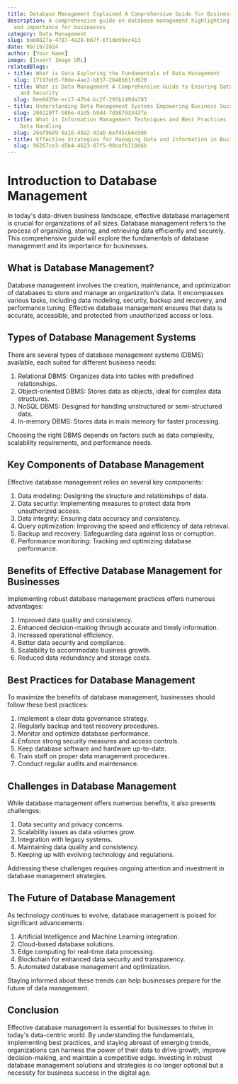 ```yaml
---
title: Database Management Explained A Comprehensive Guide for Businesses
description: A comprehensive guide on database management highlighting its fundamentals
  and importance for businesses
category: Data Management
slug: bab0827a-4787-4a28-b67f-6f1de99ec413
date: 09/19/2024
author: [Your Name]
image: [Insert Image URL]
relatedBlogs:
- title: What is Data Exploring the Fundamentals of Data Management
  slug: 17197eb5-f0de-4ae2-b837-2648b61fd620
- title: What is Data Management A Comprehensive Guide to Ensuring Data Integrity
    and Security
  slug: 0ee0d20e-ec17-47b4-bc2f-295b149da783
- title: Understanding Data Management Systems Empowering Business Success
  slug: 294129ff-b8be-41d5-b9d4-7d98793343fe
- title: What is Information Management Techniques and Best Practices for Effective
    Data Handling
  slug: 26af9609-0a16-48a2-93ab-6ef45c66e506
- title: Effective Strategies for Managing Data and Information in Business
  slug: 96267ce3-d5b4-4623-87f5-90cafb110d6b
---
```


# Introduction to Database Management

In today's data-driven business landscape, effective database management is crucial for organizations of all sizes. Database management refers to the process of organizing, storing, and retrieving data efficiently and securely. This comprehensive guide will explore the fundamentals of database management and its importance for businesses.

## What is Database Management?

Database management involves the creation, maintenance, and optimization of databases to store and manage an organization's data. It encompasses various tasks, including data modeling, security, backup and recovery, and performance tuning. Effective database management ensures that data is accurate, accessible, and protected from unauthorized access or loss.

## Types of Database Management Systems

There are several types of database management systems (DBMS) available, each suited for different business needs:

1. Relational DBMS: Organizes data into tables with predefined relationships.
2. Object-oriented DBMS: Stores data as objects, ideal for complex data structures.
3. NoSQL DBMS: Designed for handling unstructured or semi-structured data.
4. In-memory DBMS: Stores data in main memory for faster processing.

Choosing the right DBMS depends on factors such as data complexity, scalability requirements, and performance needs.

## Key Components of Database Management

Effective database management relies on several key components:

1. Data modeling: Designing the structure and relationships of data.
2. Data security: Implementing measures to protect data from unauthorized access.
3. Data integrity: Ensuring data accuracy and consistency.
4. Query optimization: Improving the speed and efficiency of data retrieval.
5. Backup and recovery: Safeguarding data against loss or corruption.
6. Performance monitoring: Tracking and optimizing database performance.

## Benefits of Effective Database Management for Businesses

Implementing robust database management practices offers numerous advantages:

1. Improved data quality and consistency.
2. Enhanced decision-making through accurate and timely information.
3. Increased operational efficiency.
4. Better data security and compliance.
5. Scalability to accommodate business growth.
6. Reduced data redundancy and storage costs.

## Best Practices for Database Management

To maximize the benefits of database management, businesses should follow these best practices:

1. Implement a clear data governance strategy.
2. Regularly backup and test recovery procedures.
3. Monitor and optimize database performance.
4. Enforce strong security measures and access controls.
5. Keep database software and hardware up-to-date.
6. Train staff on proper data management procedures.
7. Conduct regular audits and maintenance.

## Challenges in Database Management

While database management offers numerous benefits, it also presents challenges:

1. Data security and privacy concerns.
2. Scalability issues as data volumes grow.
3. Integration with legacy systems.
4. Maintaining data quality and consistency.
5. Keeping up with evolving technology and regulations.

Addressing these challenges requires ongoing attention and investment in database management strategies.

## The Future of Database Management

As technology continues to evolve, database management is poised for significant advancements:

1. Artificial Intelligence and Machine Learning integration.
2. Cloud-based database solutions.
3. Edge computing for real-time data processing.
4. Blockchain for enhanced data security and transparency.
5. Automated database management and optimization.

Staying informed about these trends can help businesses prepare for the future of data management.

## Conclusion

Effective database management is essential for businesses to thrive in today's data-centric world. By understanding the fundamentals, implementing best practices, and staying abreast of emerging trends, organizations can harness the power of their data to drive growth, improve decision-making, and maintain a competitive edge. Investing in robust database management solutions and strategies is no longer optional but a necessity for business success in the digital age.